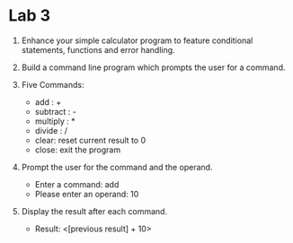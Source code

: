 # Lab 3

1. Enhance your simple calculator program to feature conditional statements, functions and error handling. 

1. Build a command line program which prompts the user for a command.

1. Five Commands:

    - add : +
    - subtract : -
    - multiply : *
    - divide : /
    - clear: reset current result to 0
    - close: exit the program

1. Prompt the user for the command and the operand.
    - Enter a command: add
    - Please enter an operand: 10
1. Display the result after each command.
    - Result: <[previous result] + 10>


